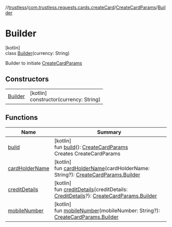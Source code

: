 //[trustless](../../../../index.md)/[com.trustless.requests.cards.createCard](../../index.md)/[CreateCardParams](../index.md)/[Builder](index.md)

# Builder

[kotlin]\
class [Builder](index.md)(currency: String)

Builder to initiate [CreateCardParams](../index.md)

## Constructors

| | |
|---|---|
| [Builder](-builder.md) | [kotlin]<br>constructor(currency: String) |

## Functions

| Name | Summary |
|---|---|
| [build](build.md) | [kotlin]<br>fun [build](build.md)(): [CreateCardParams](../index.md)<br>Creates CreateCardParams |
| [cardHolderName](card-holder-name.md) | [kotlin]<br>fun [cardHolderName](card-holder-name.md)(cardHolderName: String?): [CreateCardParams.Builder](index.md) |
| [creditDetails](credit-details.md) | [kotlin]<br>fun [creditDetails](credit-details.md)(creditDetails: [CreditDetails](../../-credit-details/index.md)?): [CreateCardParams.Builder](index.md) |
| [mobileNumber](mobile-number.md) | [kotlin]<br>fun [mobileNumber](mobile-number.md)(mobileNumber: String?): [CreateCardParams.Builder](index.md) |
